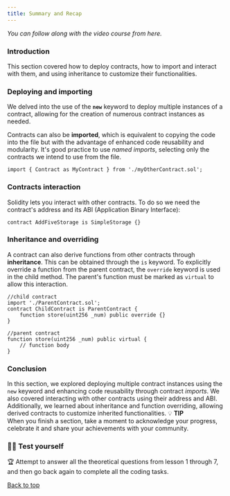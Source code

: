 ```yaml
---
title: Summary and Recap
---
```

_You can follow along with the video course from here._

<a name="top"></a>
### Introduction
This section covered how to deploy contracts, how to import and interact with them, and using inheritance to customize their functionalities.

### Deploying and importing
We delved into the use of the **`new`** keyword to deploy multiple instances of a contract, allowing for the creation of numerous contract instances as needed.

Contracts can also be **imported**, which is equivalent to copying the code into the file but with the advantage of enhanced code reusability and modularity. It's good practice to use *named imports*, selecting only the contracts we intend to use from the file.
```solidity
import { Contract as MyContract } from './myOtherContract.sol';
```
### Contracts interaction
Solidity lets you interact with other contracts. To do so we need the contract's address and its ABI (Application Binary Interface):

```solidity
contract AddFiveStorage is SimpleStorage {}
```
### Inheritance and overriding
A contract can also derive functions from other contracts through **inheritance**. This can be obtained through the `is` keyword.
To explicitly override a function from the parent contract, the `override` keyword is used in the child method. The parent's function must be marked as `virtual` to allow this interaction.

```solidity
//child contract
import './ParentContract.sol';
contract ChildContract is ParentContract {
    function store(uint256 _num) public override {}
}
```
```solidity
//parent contract
function store(uint256 _num) public virtual {
    // function body
}
```
### Conclusion
In this section, we explored deploying multiple contract instances using the `new` keyword and enhancing code reusability through contract *imports*. We also covered interacting with other contracts using their address and ABI. Additionally, we learned about inheritance and function overriding, allowing derived contracts to customize inherited functionalities.
💡 **TIP** <br>
When you finish a section, take a moment to acknowledge your progress, celebrate it and share your achievements with your community.

### 🧑‍💻 Test yourself
🏆 Attempt to answer all the theoretical questions from lesson 1 through 7, and then go back again to complete all the coding tasks.

[Back to top](#top)